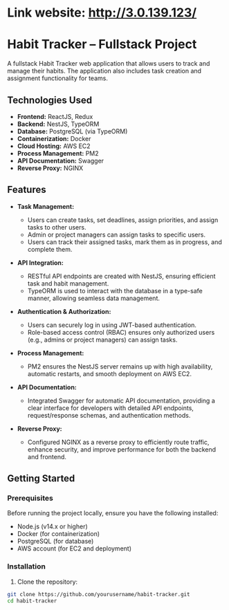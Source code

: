 # Link website: http://3.0.139.123/

# Habit Tracker – Fullstack Project

A fullstack Habit Tracker web application that allows users to track and manage their habits. The application also includes task creation and assignment functionality for teams.

## Technologies Used

- **Frontend:** ReactJS, Redux
- **Backend:** NestJS, TypeORM
- **Database:** PostgreSQL (via TypeORM)
- **Containerization:** Docker
- **Cloud Hosting:** AWS EC2
- **Process Management:** PM2
- **API Documentation:** Swagger
- **Reverse Proxy:** NGINX

## Features

- **Task Management:** 
  - Users can create tasks, set deadlines, assign priorities, and assign tasks to other users.
  - Admin or project managers can assign tasks to specific users.
  - Users can track their assigned tasks, mark them as in progress, and complete them.
  
- **API Integration:**
  - RESTful API endpoints are created with NestJS, ensuring efficient task and habit management.
  - TypeORM is used to interact with the database in a type-safe manner, allowing seamless data management.
  
- **Authentication & Authorization:**
  - Users can securely log in using JWT-based authentication.
  - Role-based access control (RBAC) ensures only authorized users (e.g., admins or project managers) can assign tasks.

- **Process Management:**
  - PM2 ensures the NestJS server remains up with high availability, automatic restarts, and smooth deployment on AWS EC2.

- **API Documentation:**
  - Integrated Swagger for automatic API documentation, providing a clear interface for developers with detailed API endpoints, request/response schemas, and authentication methods.

- **Reverse Proxy:**
  - Configured NGINX as a reverse proxy to efficiently route traffic, enhance security, and improve performance for both the backend and frontend.

## Getting Started

### Prerequisites

Before running the project locally, ensure you have the following installed:

- Node.js (v14.x or higher)
- Docker (for containerization)
- PostgreSQL (for database)
- AWS account (for EC2 and deployment)

### Installation

1. Clone the repository:

```bash
git clone https://github.com/yourusername/habit-tracker.git
cd habit-tracker
